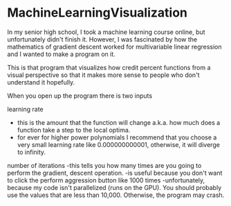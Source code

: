 # MachineLearningVisualization


In my senior high school, I took a machine learning course online, but unfortunately didn't finish it. 
However, I was fascinated by how the mathematics of gradient descent worked for multivariable linear regression and I wanted to make a program on it.

This is that program that visualizes how credit percent functions from a visual perspective so that it makes more sense to people who don't understand it hopefully.


When you open up the program there is two inputs

learning rate
- this is the amount that the function will change a.k.a. how much does a function take a step to the local optima.
- for ever for higher power polynomials I recommend that you choose a very small learning rate like 0.000000000001, otherwise, it will diverge to infinity.

number of iterations
-this tells you how many times are you going to perform the gradient, descent operation.
-is useful because you don't want to click the perform aggression button like 1000 times
-unfortunately, because my code isn't parallelized (runs on the GPU). You should probably use the values that are less than 10,000. Otherwise, the program may crash.


